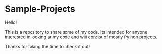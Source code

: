 # Sample-Projects

Hello!

This is a repository to share some of my code.
Its intended for anyone interested in looking at my code and will consist of mostly Python projects.

Thanks for taking the time to check it out!
